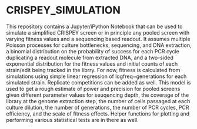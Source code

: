 # CRISPEY_SIMULATION

This repository contains a Jupyter/iPython Notebook that can be used to simulate a simplified CRISPEY screen 
or in principle any pooled screen with varying fitness values and a sequencing based readout. It assumes multiple
Poisson processes for culture bottlenecks, sequencing, and DNA extraction,  a binomial distribution on the probability
of success for each PCR cycle duplicating a readout molecule from extracted DNA, and a two-sided exponential distribution
for the fitness values and initial counts of each strain/edit being tracked in the librry. For now, fitness is calculated from simulations
using simple linear regression of logfreq~generations for each simulated strain. Replicate competitions can be added as well.
This model is used to get a rough estimate of power and precision for pooled screens given different parameter values for 
seuqencing depth, the coverage of the library at the genome extraction step, the number of cells passaged at each culture dilution,
the number of generations, the number of PCR cycles, PCR efficiency, and the scale of fitness effects. Helper functions for plotting and 
performing various statistical tests are in there as well. 
